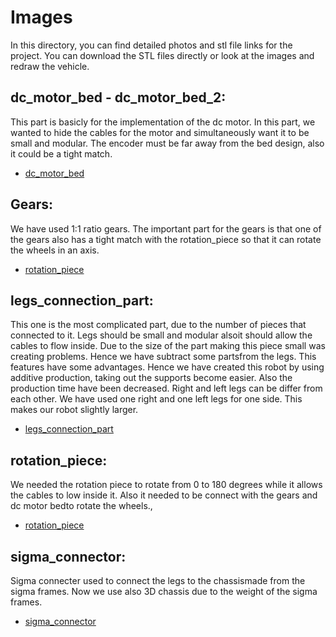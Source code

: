 # Images

In this directory, you can find detailed photos and stl file links for the project. You can download the STL files directly or look at the images  and redraw the vehicle.

## dc_motor_bed - dc_motor_bed_2: 
This part is basicly for the implementation of the dc motor. In this part, we wanted to hide the cables for the motor and simultaneously want it to be small and modular. The encoder must be far away from the bed design, also it could be a tight match. 

* [dc_motor_bed](https://cad.onshape.com/documents/53460866ce4edac22fe63c3f/w/ef05c7365c4c23f1acf7ebe0/e/03ee67799b247109213b672f)



## Gears: 
We have used 1:1 ratio gears. The important part for the gears is that one of the gears also has a tight match with the rotation_piece so that it can rotate the wheels in an axis. 

* [rotation_piece](https://cad.onshape.com/documents/53460866ce4edac22fe63c3f/w/ef05c7365c4c23f1acf7ebe0/e/deabf94b2912fbcdaec3ad09)




## legs_connection_part: 
This one is the most complicated part, due to the number of pieces that connected  to it. Legs should be small and modular alsoit should allow the cables to flow inside. Due to the size of the part making this piece small was creating problems. Hence we have subtract some partsfrom the legs. This features have some advantages. Hence we have created this robot by using additive production, taking out the supports become easier. Also the production time have been decreased. Right and left legs can be differ from each other. We have used one right and one left legs for one side. This makes our robot slightly larger. 

* [legs_connection_part](https://cad.onshape.com/documents/53460866ce4edac22fe63c3f/w/ef05c7365c4c23f1acf7ebe0/e/94a381604c0c88e5f166aebf)




## rotation_piece: 
We needed the rotation piece to rotate from 0 to 180 degrees while it allows the cables to low inside it. Also it needed to be connect with the gears and dc motor bedto rotate the wheels.,

* [rotation_piece](https://cad.onshape.com/documents/53460866ce4edac22fe63c3f/w/ef05c7365c4c23f1acf7ebe0/e/4d324f007d6ea25fd3a29de7)




## sigma_connector: 
Sigma connecter used  to connect the legs to the chassismade from the sigma frames. Now we use also 3D chassis due to the weight of the sigma frames.

* [sigma_connector](https://cad.onshape.com/documents/53460866ce4edac22fe63c3f/w/ef05c7365c4c23f1acf7ebe0/e/3d9fe9463d5b697c3634429d)

